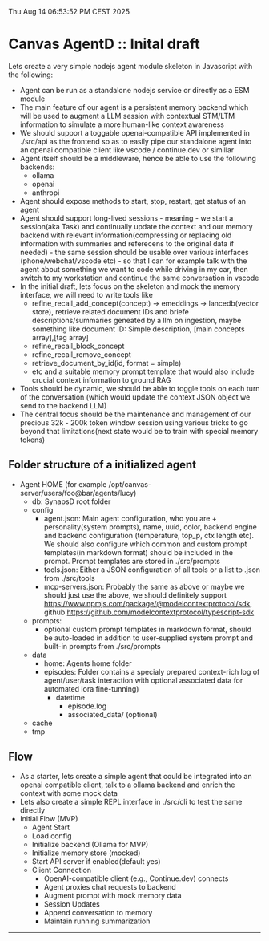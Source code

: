 Thu Aug 14 06:53:52 PM CEST 2025

# Canvas AgentD :: Inital draft

Lets create a very simple nodejs agent module skeleton in Javascript with the following:

- Agent can be run as a standalone nodejs service or directly as a ESM module
- The main feature of our agent is a persistent memory backend which will be used to augment a LLM session with contextual STM/LTM information to simulate a more human-like context awareness
- We should support a toggable openai-compatible API implemented in ./src/api as the frontend so as to easily pipe our standalone agent into an openai compatible client like vscode / continue.dev or simillar
- Agent itself should be a middleware, hence be able to use the following backends:
  - ollama
  - openai
  - anthropi
- Agent should expose methods to start, stop, restart, get status of an agent
- Agent should support long-lived sessions - meaning - we start a session(aka Task) and continually update the context and our memory backend with relevant information(compressing or replacing old information with summaries and referecens to the original data if needed) - the same session should be usable over various interfaces (phone/webchat/vscode etc) - so that I can for example talk with the agent about something we want to code while driving in my car, then switch to my workstation and continue the same conversation in vscode
- In the initial draft, lets focus on the skeleton and mock the memory interface, we will need to write tools like
  - refine_recall_add_concept(concept) -> emeddings -> lancedb(vector store), retrieve related document IDs and briefe descriptions/summaries geneated by a llm on ingestion, maybe something like document ID: Simple description, [main concepts array],[tag array]
  - refine_recall_block_concept
  - refine_recall_remove_concept
  - retrieve_document_by_id(id, format = simple)
  - etc
  and a suitable memory prompt template that would also include crucial context information to ground RAG
- Tools should be dynamic, we should be able to toggle tools on each turn of the conversation (which would update the context JSON object we send to the backend LLM)
- The central focus should be the maintenance and management of our precious 32k - 200k token window session using various tricks to go beyond that limitations(next state would be to train with  special memory tokens)

## Folder structure of a initialized agent

- Agent HOME (for example /opt/canvas-server/users/foo@bar/agents/lucy)
  - db: SynapsD root folder
  - config
    - agent.json: Main agent configuration, who you are + personality(system prompts), name, uuid, color, backend engine and backend configuration (temperature, top_p, ctx length etc). We should also configure which common and custom prompt templates(in markdown format) should be included in the prompt. Prompt templates are stored in ./src/prompts
    - tools.json: Either a JSON configuration of all tools or a list to <toolname>.json from ./src/tools
    - mcp-servers.json: Probably the same as above or maybe we should just use the above, we should definitely support https://www.npmjs.com/package/@modelcontextprotocol/sdk, github https://github.com/modelcontextprotocol/typescript-sdk
  - prompts:
    - optional custom prompt templates in markdown format, should be auto-loaded in addition to user-supplied system prompt and built-in prompts from ./src/prompts
  - data
    - home: Agents home folder
    - episodes: Folder contains a specialy prepared context-rich log of agent/user/task interaction with optional associated data for automated lora fine-tunning)
      - datetime
        - episode.log
        - associated_data/ (optional)
  - cache
  - tmp

## Flow

- As a starter, lets create a simple agent that could be integrated into an openai compatible client, talk to a ollama backend and enrich the context with some mock data
- Lets also create a simple REPL interface in ./src/cli to test the same directly
- Initial Flow (MVP)
  - Agent Start
  - Load config
  - Initialize backend (Ollama for MVP)
  - Initialize memory store (mocked)
  - Start API server if enabled(default yes)
  - Client Connection
    - OpenAI-compatible client (e.g., Continue.dev) connects
    - Agent proxies chat requests to backend
    - Augment prompt with mock memory data
    - Session Updates
    - Append conversation to memory
    - Maintain running summarization


----

